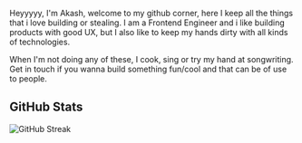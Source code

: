 Heyyyyy, I'm Akash,
welcome to my github corner, here I keep all the things that i love building or stealing. 
I am a Frontend Engineer and i like building products with good UX, but I also like to keep my hands dirty with all kinds of technologies. 

When I'm not doing any of these, I cook, sing or try my hand at songwriting. 
Get in touch if you wanna build something fun/cool and that can be of use to people. 


## GitHub Stats

![GitHub Streak](https://streak-stats.demolab.com?user=akashleo&theme=dark&hide_border=true) 

<!---
akashleo/akashleo is a ✨ special ✨ repository because its `README.md` (this file) appears on your GitHub profile.
You can click the Preview link to take a look at your changes.
--->
